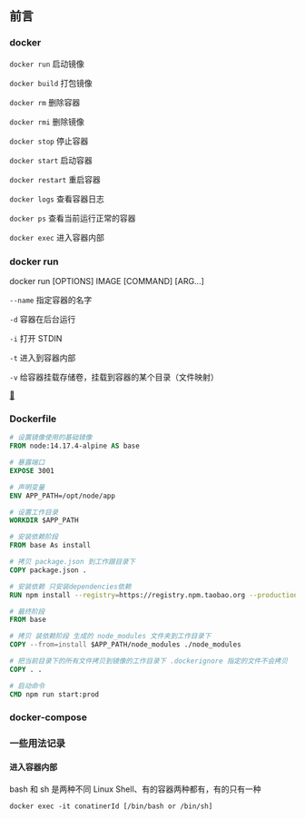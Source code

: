 ## 前言

### docker

`docker run`
启动镜像

`docker build`
打包镜像

`docker rm`
删除容器

`docker rmi`
删除镜像

`docker stop`
停止容器

`docker start`
启动容器

`docker restart`
重启容器

`docker logs`
查看容器日志

`docker ps`
查看当前运行正常的容器

`docker exec`
进入容器内部

### docker run

docker run [OPTIONS] IMAGE [COMMAND] [ARG...]

`--name`
指定容器的名字

`-d`
容器在后台运行

`-i`
打开 STDIN

`-t`
进入到容器内部

`-v`
给容器挂载存储卷，挂载到容器的某个目录（文件映射）

[🤏](https://www.cnblogs.com/yfalcon/p/9044246.html)

### Dockerfile

```Dockerfile
# 设置镜像使用的基础镜像
FROM node:14.17.4-alpine AS base

# 暴露端口
EXPOSE 3001

# 声明变量
ENV APP_PATH=/opt/node/app

# 设置工作目录
WORKDIR $APP_PATH

# 安装依赖阶段
FROM base As install

# 拷贝 package.json 到工作跟目录下
COPY package.json .

# 安装依赖 只安装dependencies依赖
RUN npm install --registry=https://registry.npm.taobao.org --production

# 最终阶段
FROM base

# 拷贝 装依赖阶段 生成的 node_modules 文件夹到工作目录下
COPY --from=install $APP_PATH/node_modules ./node_modules

# 把当前目录下的所有文件拷贝到镜像的工作目录下 .dockerignore 指定的文件不会拷贝
COPY . .

# 启动命令
CMD npm run start:prod
```

### docker-compose

### 一些用法记录

#### 进入容器内部

bash 和 sh 是两种不同 Linux Shell、有的容器两种都有，有的只有一种

`docker exec -it conatinerId [/bin/bash or /bin/sh]`
